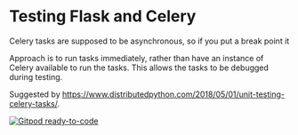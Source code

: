 # Testing Flask and Celery

Celery tasks are supposed to be asynchronous, so if you put a break point it 

Approach is to run tasks immediately, rather than have an instance of Celery available to run the tasks.
This allows the tasks to be debugged during testing.

Suggested by <https://www.distributedpython.com/2018/05/01/unit-testing-celery-tasks/>.

[![Gitpod ready-to-code](https://img.shields.io/badge/Gitpod-ready--to--code-908a85?logo=gitpod)](https://gitpod.io/#https://github.com/joejcollins/lieutenant-dean)
